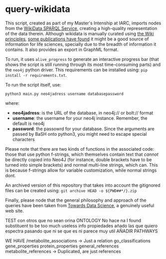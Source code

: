 <!--
SPDX-FileCopyrightText: 2022 Pablo Marcos <software@loreak.org>

SPDX-License-Identifier: GPL-3.0-or-later
-->

# query-wikidata

This script, created as part of my Master's Intenship at IARC, imports nodes from the [WikiData SPARQL Service](https://query.wikidata.org), creating a high-quality representation of the data therein. Although wikidata is manually curated using [the Wiki principles](https://en.wikipedia.org/wiki/Wiki), [some publications have found](https://pubmed.ncbi.nlm.nih.gov/32180547/) it might be a good source of information for life sciences, specially due to the breadth of information it contains. It also provides an export in GraphML format.

To run, it uses `alive_progress` to generate an interactive progress bar (that shows the script is still running through its most time-consuming parts) and the `neo4j` python driver. This requirements can be installed using: `pip install -r requirements.txt`.

To run the script itself, use:

`python3 main.py neo4jadress username databasepassword`

where:

* **neo4jadress**: is the URL of the database, in neo4j:// or bolt:// format
* **username**: the username for your neo4j instance. Remember, the default is neo4j
* **password**: the passowrd for your database. Since the arguments are passed by BaSH onto python3, you might need to escape special characters

Please note that there are two kinds of functions in the associated code: those that use python f-strings, which themselves contain text that *cannot* be directly copied into Neo4J (for instance, double brackets have to be turned into simple brackets) and normal multi-line strings, which can. This is because f-strings allow for variable customization, while normal strings dont.

An archived version of this repository that takes into account the gitignored files can be created using: `git archive HEAD -o ${PWD##*/}.zip`

Finally, please node that the general philosophy and approach of the queries have been taken from [Towards Data Science](https://towardsdatascience.com/lord-of-the-wiki-ring-importing-wikidata-into-neo4j-and-analyzing-family-trees-da27f64d675e), a genuinely useful web site.


TEST con otros que no sean orina
ONTOLOGY No hace na
I found substituent to be too much useless info
propiedades añado las que quiero
espectra pasando que ni se que es ni parece muy util
AÑADIR PATHWAYS

WE HAVE
/metabolite_associations -> Just a relation
go_classifications
gene_properties
protein_properties
general_references
metabolite_references -> Duplicated, are just references

